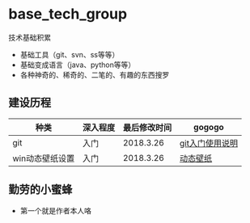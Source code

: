 # base_tech_group
技术基础积累  
+ 基础工具（git、svn、ss等等）
+ 基础变成语言（java、python等等）
+ 各种神奇的、稀奇的、二笔的、有趣的东西搜罗

## 建设历程
种类 | 深入程度 | 最后修改时间 | gogogo
----|------|----|----
git | 入门 | 2018.3.26 |[git入门使用说明](./git-使用/入门.md)
win动态壁纸设置 | 入门|2018.3.26|[动态壁纸](./windows动态桌面/设置方法.md)


## 勤劳的小蜜蜂
+ 第一个就是作者本人咯
